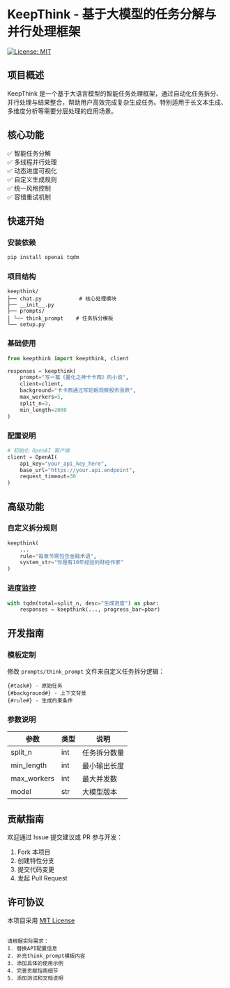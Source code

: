 # KeepThink - 基于大模型的任务分解与并行处理框架

[![License: MIT](https://img.shields.io/badge/License-MIT-yellow.svg)](https://opensource.org/licenses/MIT)

## 项目概述

KeepThink 是一个基于大语言模型的智能任务处理框架，通过自动化任务拆分、并行处理与结果整合，帮助用户高效完成复杂生成任务。特别适用于长文本生成、多维度分析等需要分层处理的应用场景。

## 核心功能

✅ 智能任务分解  
✅ 多线程并行处理  
✅ 动态进度可视化  
✅ 自定义生成规则  
✅ 统一风格控制  
✅ 容错重试机制  

## 快速开始

### 安装依赖
```bash
pip install openai tqdm
```

### 项目结构
```
keepthink/
├── chat.py            # 核心处理模块
├── __init__.py
├── prompts/
│ └── think_prompt    # 任务拆分模板
└── setup.py
```

### 基础使用
```python
from keepthink import keepthink, client

responses = keepthink(
    prompt="写一篇《量化之神卡卡西》的小说",
    client=client,
    background="卡卡西通过写轮眼观察股市涨跌",
    max_workers=5,
    split_n=3,
    min_length=2000
)
```

### 配置说明
```python
# 初始化 OpenAI 客户端
client = OpenAI(
    api_key="your_api_key_here",
    base_url="https://your.api.endpoint",
    request_timeout=30
)
```

## 高级功能

### 自定义拆分规则
```python
keepthink(
    ...
    rule="每章节需包含金融术语",
    system_str="你是有10年经验的财经作家"
)
```

### 进度监控
```python
with tqdm(total=split_n, desc="生成进度") as pbar:
    responses = keepthink(..., progress_bar=pbar)
```

## 开发指南

### 模板定制
修改 `prompts/think_prompt` 文件来自定义任务拆分逻辑：
```
{#task#} - 原始任务
{#background#} - 上下文背景
{#rule#} - 生成约束条件
```

### 参数说明
| 参数 | 类型 | 说明 |
|------|------|-----|
| split_n | int | 任务拆分数量 |
| min_length | int | 最小输出长度 |
| max_workers | int | 最大并发数 |
| model | str | 大模型版本 |

## 贡献指南
欢迎通过 Issue 提交建议或 PR 参与开发：
1. Fork 本项目
2. 创建特性分支
3. 提交代码变更
4. 发起 Pull Request

## 许可协议
本项目采用 [MIT License](LICENSE)
```

请根据实际需求：
1. 替换API配置信息
2. 补充think_prompt模板内容
3. 添加具体的使用示例
4. 完善贡献指南细节
5. 添加测试和文档说明
